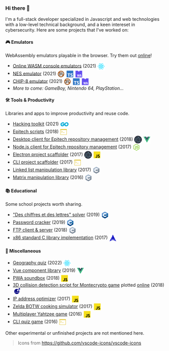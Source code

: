 ### Hi there 👋

I'm a full-stack developer specialized in Javascript and web technologies with a low-level technical background, and a keen intereset in cybersecurity. Here are some projects that I've worked on:

#### 🎮 Emulators

WebAssembly emulators playable in the browser. Try them out [online](https://lucien.le-roux.dev/retro)!

- [Online WASM console emulators](https://github.com/kabukki/retro) (2021) <img align="center" src="./icons/react.svg"/>
- [NES emulator](https://github.com/kabukki/wasm-nes) (2021) <img align="center" src="./icons/rust.svg"/> <img align="center" src="./icons/ts.svg"/> <img align="center" src="./icons/wasm.svg"/>
- [CHIP-8 emulator](https://github.com/kabukki/wasm-chip8) (2021) <img align="center" src="./icons/rust.svg"/> <img align="center" src="./icons/ts.svg"/> <img align="center" src="./icons/wasm.svg"/>
- *More to come: GameBoy, Nintendo 64, PlayStation...*

#### 🛠 Tools & Productivity

Libraries and apps to improve productivity and reuse code.

- [Hacking toolkit](https://github.com/kabukki/hackit) (2021) <img align="center" src="./icons/go.svg"/>
- [Epitech scripts](https://github.com/kabukki/epitech-utils) (2018) <img align="center" src="./icons/sh.svg"/>
- [Desktop client for Epitech repository management](https://github.com/kabukki/blih-vue) (2018) <img align="center" src="./icons/electron.svg"/> <img align="center" src="./icons/vue.svg"/>
- [Node.js client for Epitech repository management](https://github.com/kabukki/blih) (2017) <img align="center" src="./icons/node.svg"/>
- [Electron project scaffolder](https://github.com/kabukki/yarvis) (2017) <img align="center" src="./icons/electron.svg"/> <img align="center" src="./icons/js.svg"/>
- [CLI project scaffolder](https://github.com/kabukki/yarvis-cli) (2017) <img align="center" src="./icons/sh.svg"/>
- [Linked list manipulation library](https://github.com/kabukki/c-list) (2017) <img align="center" src="./icons/c.svg"/>
- [Matrix manipulation library](https://github.com/kabukki/c-matrix) (2016) <img align="center" src="./icons/c.svg"/>

#### 📚 Educational

Some school projects worth sharing.

- ["Des chiffres et des lettres" solver](https://github.com/kabukki/uqar-renardeau) (2019) <img align="center" src="./icons/cpp.svg"/>
- [Password cracker](https://github.com/kabukki/uqar-password-cracker) (2019) <img align="center" src="./icons/cpp.svg"/>
- [FTP client & server](https://github.com/kabukki/epitech-ftp) (2018) <img align="center" src="./icons/c.svg"/>
- [x86 standard C library implementation](https://github.com/kabukki/asm-libc) (2017) <img align="center" src="./icons/asm.svg"/>

#### 🎲 Miscellaneous

- [Geography quiz](https://github.com/kabukki/geo) (2022) <img align="center" src="./icons/react.svg"/>
- [Vue component library](https://github.com/kabukki/vue-components) (2019) <img align="center" src="./icons/vue.svg"/>
- [PWA soundbox](https://github.com/kabukki/khrissbox) (2018) <img align="center" src="./icons/js.svg"/>
- [3D collision detection script for Montecrypto game](https://gist.github.com/kabukki/66f19b9752a6725e625a81157a66edfa) plotted [online](https://chart-studio.plotly.com/~rshn.kabu/1/#/) (2018) <img align="center" src="./icons/lua.svg"/>
- [IP address optimizer](https://github.com/kabukki/ip-optimizer) (2017) <img align="center" src="./icons/js.svg"/>
- [Zelda BOTW cooking simulator](https://github.com/kabukki/zelda-cooking) (2017) <img align="center" src="./icons/js.svg"/>
- [Multiplayer Yahtzee game](https://github.com/kabukki/yahtzee) (2016) <img align="center" src="./icons/js.svg"/>
- [CLI quiz game](https://github.com/kabukki/membash) (2016) <img align="center" src="./icons/sh.svg"/>

Other experimental or unfinished projects are not mentioned here.

> Icons from https://github.com/vscode-icons/vscode-icons

<!--
**kabukki/kabukki** is a ✨ _special_ ✨ repository because its `README.md` (this file) appears on your GitHub profile.

Here are some ideas to get you started:

- 🔭 I’m currently working on ...
- 🌱 I’m currently learning ...
- 👯 I’m looking to collaborate on ...
- 🤔 I’m looking for help with ...
- 💬 Ask me about ...
- 📫 How to reach me: ...
- 😄 Pronouns: ...
- ⚡ Fun fact: ...
-->
